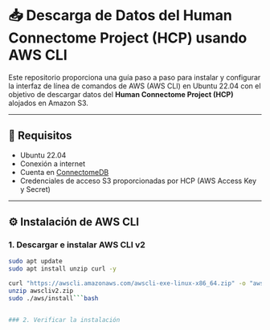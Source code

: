 # 📥 Descarga de Datos del Human Connectome Project (HCP) usando AWS CLI

Este repositorio proporciona una guía paso a paso para instalar y configurar la interfaz de línea de comandos de AWS (AWS CLI) en Ubuntu 22.04 con el objetivo de descargar datos del **Human Connectome Project (HCP)** alojados en Amazon S3.

---

## 🔧 Requisitos

- Ubuntu 22.04
- Conexión a internet
- Cuenta en [ConnectomeDB](https://db.humanconnectome.org/)
- Credenciales de acceso S3 proporcionadas por HCP (AWS Access Key y Secret)

---

## ⚙️ Instalación de AWS CLI

### 1. Descargar e instalar AWS CLI v2

```bash
sudo apt update
sudo apt install unzip curl -y

curl "https://awscli.amazonaws.com/awscli-exe-linux-x86_64.zip" -o "awscliv2.zip"
unzip awscliv2.zip
sudo ./aws/install```bash


### 2. Verificar la instalación
